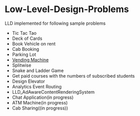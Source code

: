# Low-Level-Design-Problems
LLD implemented for following sample problems
- Tic Tac Tao
- Deck of Cards
- Book Vehicle on rent
- Cab Booking
- Parking Lot
- [Vending Machine](https://github.com/darshna22/Low-Level-Design-Problems/blob/main/vending_machine_lld.md)
- Splitwise
- Snake and Ladder Game
- Get paid courses with the numbers of subscribed students
- Design Elevator
- Analytics Event Routing
- LLD_AdAwareContentRenderingSystem
- Chat Application(in progress)
- ATM Machine(in progress)
- Cab Sharing((in progress))
